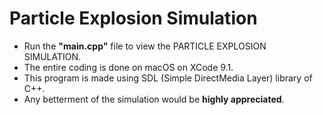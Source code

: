 # Particle Explosion Simulation

- Run the **"main.cpp"** file to view the PARTICLE EXPLOSION SIMULATION.
- The entire coding is done on macOS on XCode 9.1.
- This program is made using SDL (Simple DirectMedia Layer) library of C++.
- Any betterment of the simulation would be **highly appreciated**.
